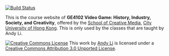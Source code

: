 [![Build Status](https://travis-ci.org/andyli/VideoGame_History_Industry_Society_and_Creativity.png?branch=master)](https://travis-ci.org/andyli/VideoGame_History_Industry_Society_and_Creativity)

This is the course website of **GE4102 Video Game: History, Industry, Society, and Creativity**, 
offered by the [School of Creative Media](http://www.scm.cityu.edu.hk/), 
[City University of Hong Kong](http://www.cityu.edu.hk/). This is only used by the classes that are taught by Andy Li.

<a rel="license" href="http://creativecommons.org/licenses/by/3.0/deed.en_US"><img alt="Creative Commons License" style="border-width:0" src="http://i.creativecommons.org/l/by/3.0/80x15.png" /></a> This work by <a xmlns:cc="http://creativecommons.org/ns#" href="http://www.onthewings.net/" property="cc:attributionName" rel="cc:attributionURL">Andy Li</a> is licensed under a <a rel="license" href="http://creativecommons.org/licenses/by/3.0/deed.en_US">Creative Commons Attribution 3.0 Unported License</a>.
